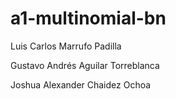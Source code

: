 # a1-multinomial-bn

Luis Carlos Marrufo Padilla

Gustavo Andrés Aguilar Torreblanca

Joshua Alexander Chaidez Ochoa
